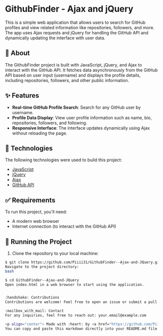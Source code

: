 # GithubFinder - Ajax and jQuery

This is a simple web application that allows users to search for GitHub profiles and view related information like repositories, followers, and more. The app uses Ajax requests and jQuery for handling the GitHub API and dynamically updating the interface with user data.

## :dart: About ##

The GithubFinder project is built with JavaScript, jQuery, and Ajax to interact with the GitHub API. It fetches data asynchronously from the GitHub API based on user input (username) and displays the profile details, including repositories, followers, and other public information.

## :sparkles: Features ##

- **Real-time GitHub Profile Search**: Search for any GitHub user by username.
- **Profile Data Display**: View user profile information such as name, bio, repositories, followers, and following.
- **Responsive Interface**: The interface updates dynamically using Ajax without reloading the page.

## :rocket: Technologies ##

The following technologies were used to build this project:

- [JavaScript](https://developer.mozilla.org/en-US/docs/Web/JavaScript)
- [jQuery](https://jquery.com/)
- [Ajax](https://developer.mozilla.org/en-US/docs/Web/Guide/AJAX)
- [GitHub API](https://docs.github.com/en/rest)

## :white_check_mark: Requirements ##

To run this project, you'll need:

- A modern web browser
- Internet connection (to interact with the GitHub API)

## :checkered_flag: Running the Project ##

1. Clone the repository to your local machine:

```bash
$ git clone https://github.com/Piiii31/GithubFinder--Ajax-and-JQuery.git
Navigate to the project directory:
bash

$ cd GithubFinder--Ajax-and-JQuery
Open index.html in a web browser to start using the application.


:handshake: Contributions
Contributions are welcome! Feel free to open an issue or submit a pull request.

:mailbox_with_mail: Contact
For any inquiries, feel free to reach out: your.email@example.com

<p align="center"> Made with :heart: by <a href="https://github.com/Piiii31" target="_blank">Piiii31</a> </p> ```
You can copy and paste this markdown directly into your README.md file.

